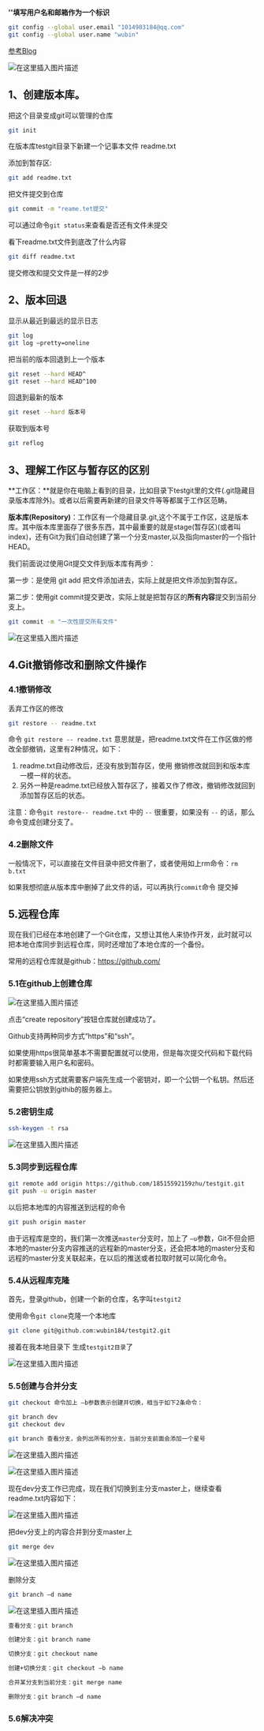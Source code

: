 **''填写用户名和邮箱作为一个标识**

```bash
git config --global user.email "1014903184@qq.com"
git config --global user.name "wubin"

```

[参考Blog](https://blog.csdn.net/weixin_44950987/article/details/102619708?ops_request_misc=%257B%2522request%255Fid%2522%253A%2522163650509016780366555406%2522%252C%2522scm%2522%253A%252220140713.130102334..%2522%257D&request_id=163650509016780366555406&biz_id=0&utm_medium=distribute.pc_search_result.none-task-blog-2~all~top_positive~default-1-102619708.pc_search_result_control_group&utm_term=git%E6%95%99%E7%A8%8B&spm=1018.2226.3001.4187)

![在这里插入图片描述](https://img-blog.csdnimg.cn/20191018101017227.png?x-oss-process=image/watermark,type_ZmFuZ3poZW5naGVpdGk,shadow_10,text_aHR0cHM6Ly9ibG9nLmNzZG4ubmV0L3dlaXhpbl80NDk1MDk4Nw==,size_16,color_FFFFFF,t_70)

## 1、创建版本库。

把这个目录变成git可以管理的仓库

```bash
git init
```

在版本库testgit目录下新建一个记事本文件 readme.txt

添加到暂存区:

```bash
git add readme.txt
```

把文件提交到仓库

```bash
git commit -m "reame.tet提交"
```

可以通过命令`git status`来查看是否还有文件未提交

看下readme.txt文件到底改了什么内容

```bash
git diff readme.txt
```

提交修改和提交文件是一样的2步



## 2、版本回退

显示从最近到最远的显示日志

```bash
git log
git log –pretty=oneline
```

把当前的版本回退到上一个版本

```bash
git reset --hard HEAD^
git reset --hard HEAD^100
```

回退到最新的版本

```bash
git reset --hard 版本号
```

获取到版本号

```bash
git reflog
```

## 3、理解工作区与暂存区的区别

**工作区：**就是你在电脑上看到的目录，比如目录下testgit里的文件(.git隐藏目录版本库除外)。或者以后需要再新建的目录文件等等都属于工作区范畴。

**版本库(Repository)**：工作区有一个隐藏目录.git,这个不属于工作区，这是版本库。其中版本库里面存了很多东西，其中最重要的就是stage(暂存区)(或者叫index)，还有Git为我们自动创建了第一个分支master,以及指向master的一个指针HEAD。

我们前面说过使用Git提交文件到版本库有两步：

第一步：是使用 git add 把文件添加进去，实际上就是把文件添加到暂存区。

第二步：使用git commit提交更改，实际上就是把暂存区的**所有内容**提交到当前分支上。

```bash
git commit -m "一次性提交所有文件"
```

![在这里插入图片描述](https://img-blog.csdnimg.cn/20191018142824924.png?x-oss-process=image/watermark,type_ZmFuZ3poZW5naGVpdGk,shadow_10,text_aHR0cHM6Ly9ibG9nLmNzZG4ubmV0L3dlaXhpbl80NDk1MDk4Nw==,size_16,color_FFFFFF,t_70)



## 4.Git撤销修改和删除文件操作

### 4.1撤销修改

丢弃工作区的修改

```bash
git restore -- readme.txt
```

命令 `git restore -- readme.txt` 意思就是，把readme.txt文件在工作区做的修改全部撤销，这里有2种情况，如下：

1. readme.txt自动修改后，还没有放到暂存区，使用 撤销修改就回到和版本库一模一样的状态。
2. 另外一种是readme.txt已经放入暂存区了，接着又作了修改，撤销修改就回到添加暂存区后的状态。

注意：命令`git restore-- readme.txt` 中的 `--` 很重要，如果没有 `--` 的话，那么命令变成创建分支了。



### 4.2删除文件

一般情况下，可以直接在文件目录中把文件删了，或者使用如上rm命令：`rm b.txt` 

如果我想彻底从版本库中删掉了此文件的话，可以再执行`commit`命令 提交掉

## 5.远程仓库

现在我们已经在本地创建了一个Git仓库，又想让其他人来协作开发，此时就可以把本地仓库同步到远程仓库，同时还增加了本地仓库的一个备份。

常用的远程仓库就是github：https://github.com/

### 5.1在github上创建仓库

![在这里插入图片描述](https://img-blog.csdnimg.cn/20191018162036619.png?x-oss-process=image/watermark,type_ZmFuZ3poZW5naGVpdGk,shadow_10,text_aHR0cHM6Ly9ibG9nLmNzZG4ubmV0L3dlaXhpbl80NDk1MDk4Nw==,size_16,color_FFFFFF,t_70)

点击“create repository”按钮仓库就创建成功了。

Github支持两种同步方式“https”和“ssh”。

如果使用https很简单基本不需要配置就可以使用，但是每次提交代码和下载代码时都需要输入用户名和密码。

如果使用ssh方式就需要客户端先生成一个密钥对，即一个公钥一个私钥。然后还需要把公钥放到githib的服务器上。


### 5.2密钥生成

```bash
ssh-keygen -t rsa
```

![在这里插入图片描述](https://img-blog.csdnimg.cn/20191018163248135.png?x-oss-process=image/watermark,type_ZmFuZ3poZW5naGVpdGk,shadow_10,text_aHR0cHM6Ly9ibG9nLmNzZG4ubmV0L3dlaXhpbl80NDk1MDk4Nw==,size_16,color_FFFFFF,t_70)



### 5.3同步到远程仓库

```bash
git remote add origin https://github.com/18515592159zhu/testgit.git
git push -u origin master
```

以后把本地库的内容推送到远程的命令

```bash
git push origin master
```

由于远程库是空的，我们第一次推送`master`分支时，加上了 `–u`参数，Git不但会把本地的master分支内容推送的远程新的master分支，还会把本地的master分支和远程的master分支关联起来，在以后的推送或者拉取时就可以简化命令。



### 5.4从远程库克隆

首先，登录github，创建一个新的仓库，名字叫`testgit2`

使用命令`git clone`克隆一个本地库

```bash
git clone git@github.com:wubin184/testgit2.git
```

接着在我本地目录下 生成`testgit2目录`了

![在这里插入图片描述](https://img-blog.csdnimg.cn/20191019001842173.png?x-oss-process=image/watermark,type_ZmFuZ3poZW5naGVpdGk,shadow_10,text_aHR0cHM6Ly9ibG9nLmNzZG4ubmV0L3dlaXhpbl80NDk1MDk4Nw==,size_16,color_FFFFFF,t_70)

### 5.5创建与合并分支

```bash
git checkout 命令加上 –b参数表示创建并切换，相当于如下2条命令：

git branch dev
git checkout dev

git branch 查看分支，会列出所有的分支，当前分支前面会添加一个星号
```

![在这里插入图片描述](https://img-blog.csdnimg.cn/20191019002646224.png)

![在这里插入图片描述](https://img-blog.csdnimg.cn/20191019003135234.png?x-oss-process=image/watermark,type_ZmFuZ3poZW5naGVpdGk,shadow_10,text_aHR0cHM6Ly9ibG9nLmNzZG4ubmV0L3dlaXhpbl80NDk1MDk4Nw==,size_16,color_FFFFFF,t_70)

现在dev分支工作已完成，现在我们切换到主分支master上，继续查看readme.txt内容如下：

![在这里插入图片描述](https://img-blog.csdnimg.cn/20191019003705479.png?x-oss-process=image/watermark,type_ZmFuZ3poZW5naGVpdGk,shadow_10,text_aHR0cHM6Ly9ibG9nLmNzZG4ubmV0L3dlaXhpbl80NDk1MDk4Nw==,size_16,color_FFFFFF,t_70)

把dev分支上的内容合并到分支master上

```bash
git merge dev
```

![在这里插入图片描述](https://img-blog.csdnimg.cn/20191019005938600.png?x-oss-process=image/watermark,type_ZmFuZ3poZW5naGVpdGk,shadow_10,text_aHR0cHM6Ly9ibG9nLmNzZG4ubmV0L3dlaXhpbl80NDk1MDk4Nw==,size_16,color_FFFFFF,t_70)

删除分支

```bash
git branch –d name
```

![在这里插入图片描述](https://img-blog.csdnimg.cn/20191019010152269.png)

```bash
查看分支：git branch

创建分支：git branch name

切换分支：git checkout name

创建+切换分支：git checkout –b name

合并某分支到当前分支：git merge name

删除分支：git branch –d name
```



### 5.6解决冲突

